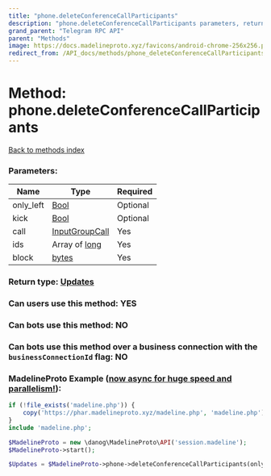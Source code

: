 ```yaml
---
title: "phone.deleteConferenceCallParticipants"
description: "phone.deleteConferenceCallParticipants parameters, return type and example"
grand_parent: "Telegram RPC API"
parent: "Methods"
image: https://docs.madelineproto.xyz/favicons/android-chrome-256x256.png
redirect_from: /API_docs/methods/phone_deleteConferenceCallParticipants.html
---
```

# Method: phone.deleteConferenceCallParticipants
[Back to methods index](index.html)



### Parameters:

| Name     |    Type       | Required |
|----------|---------------|----------|
|only\_left|[Bool](/API_docs/types/Bool.html) | Optional|
|kick|[Bool](/API_docs/types/Bool.html) | Optional|
|call|[InputGroupCall](/API_docs/types/InputGroupCall.html) | Yes|
|ids|Array of [long](/API_docs/types/long.html) | Yes|
|block|[bytes](/API_docs/types/bytes.html) | Yes|


### Return type: [Updates](/API_docs/types/Updates.html)

### Can users use this method: **YES**


### Can bots use this method: **NO**


### Can bots use this method over a business connection with the `businessConnectionId` flag: **NO**


### MadelineProto Example ([now async for huge speed and parallelism!](https://docs.madelineproto.xyz/docs/ASYNC.html)):


```php
if (!file_exists('madeline.php')) {
    copy('https://phar.madelineproto.xyz/madeline.php', 'madeline.php');
}
include 'madeline.php';

$MadelineProto = new \danog\MadelineProto\API('session.madeline');
$MadelineProto->start();

$Updates = $MadelineProto->phone->deleteConferenceCallParticipants(only_left: $Bool, kick: $Bool, call: $InputGroupCall, ids: [$long, $long], block: 'bytes', );
```

